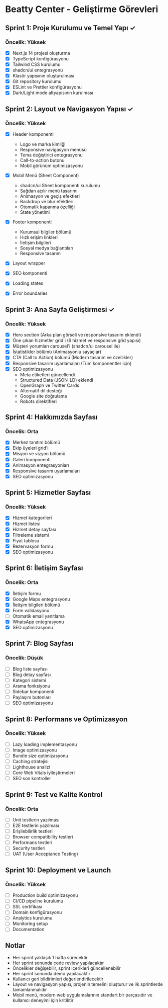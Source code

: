 # Beatty Center - Geliştirme Görevleri

## Sprint 1: Proje Kurulumu ve Temel Yapı ✓
### Öncelik: Yüksek
- [x] Next.js 14 projesi oluşturma
- [x] TypeScript konfigürasyonu
- [x] Tailwind CSS kurulumu
- [x] shadcn/ui entegrasyonu
- [x] Klasör yapısının oluşturulması
- [x] Git repository kurulumu
- [x] ESLint ve Prettier konfigürasyonu
- [x] Dark/Light mode altyapısının kurulması

## Sprint 2: Layout ve Navigasyon Yapısı ✓
### Öncelik: Yüksek
- [x] Header komponenti
  * Logo ve marka kimliği
  * Responsive navigasyon menüsü
  * Tema değiştirici entegrasyonu
  * Call-to-action butonu
  * Mobil görünüm optimizasyonu

- [x] Mobil Menü (Sheet Component)
  * shadcn/ui Sheet komponenti kurulumu
  * Sağdan açılır menü tasarımı
  * Animasyon ve geçiş efektleri
  * Backdrop ve blur efektleri
  * Otomatik kapanma özelliği
  * State yönetimi

- [x] Footer komponenti
  * Kurumsal bilgiler bölümü
  * Hızlı erişim linkleri
  * İletişim bilgileri
  * Sosyal medya bağlantıları
  * Responsive tasarım

- [x] Layout wrapper
- [x] SEO komponenti
- [x] Loading states
- [x] Error boundaries

## Sprint 3: Ana Sayfa Geliştirmesi ✓
### Öncelik: Yüksek
- [x] Hero section (Arka plan görseli ve responsive tasarım eklendi)
- [x] Öne çıkan hizmetler grid'i (6 hizmet ve responsive grid yapısı)
- [x] Müşteri yorumları carousel'i (shadcn/ui carousel ile)
- [x] İstatistikler bölümü (Animasyonlu sayaçlar)
- [x] CTA (Call to Action) bölümü (Modern tasarım ve özellikler)
- [x] Responsive tasarım uyarlamaları (Tüm komponentler için)
- [x] SEO optimizasyonu
  * Meta etiketleri güncellendi
  * Structured Data (JSON-LD) eklendi
  * OpenGraph ve Twitter Cards
  * Alternatif dil desteği
  * Google site doğrulama
  * Robots direktifleri

## Sprint 4: Hakkımızda Sayfası
### Öncelik: Orta
- [x] Merkez tanıtım bölümü
- [x] Ekip üyeleri grid'i
- [x] Misyon ve vizyon bölümü
- [x] Galeri komponenti
- [x] Animasyon entegrasyonları
- [x] Responsive tasarım uyarlamaları
- [x] SEO optimizasyonu

## Sprint 5: Hizmetler Sayfası
### Öncelik: Yüksek
- [x] Hizmet kategorileri
- [x] Hizmet listesi
- [x] Hizmet detay sayfası
- [x] Filtreleme sistemi
- [x] Fiyat tablosu
- [x] Rezervasyon formu
- [x] SEO optimizasyonu

## Sprint 6: İletişim Sayfası
### Öncelik: Orta
- [x] İletişim formu
- [x] Google Maps entegrasyonu
- [x] İletişim bilgileri bölümü
- [x] Form validasyonu
- [ ] Otomatik email yanıtlama
- [x] WhatsApp entegrasyonu
- [x] SEO optimizasyonu

## Sprint 7: Blog Sayfası
### Öncelik: Düşük
- [ ] Blog liste sayfası
- [ ] Blog detay sayfası
- [ ] Kategori sistemi
- [ ] Arama fonksiyonu
- [ ] Sidebar komponenti
- [ ] Paylaşım butonları
- [ ] SEO optimizasyonu

## Sprint 8: Performans ve Optimizasyon
### Öncelik: Yüksek
- [ ] Lazy loading implementasyonu
- [ ] Image optimizasyonu
- [ ] Bundle size optimizasyonu
- [ ] Caching stratejisi
- [ ] Lighthouse analizi
- [ ] Core Web Vitals iyileştirmeleri
- [ ] SEO son kontroller

## Sprint 9: Test ve Kalite Kontrol
### Öncelik: Orta
- [ ] Unit testlerin yazılması
- [ ] E2E testlerin yazılması
- [ ] Erişilebilirlik testleri
- [ ] Browser compatibility testleri
- [ ] Performans testleri
- [ ] Security testleri
- [ ] UAT (User Acceptance Testing)

## Sprint 10: Deployment ve Launch
### Öncelik: Yüksek
- [ ] Production build optimizasyonu
- [ ] CI/CD pipeline kurulumu
- [ ] SSL sertifikası
- [ ] Domain konfigürasyonu
- [ ] Analytics kurulumu
- [ ] Monitoring setup
- [ ] Documentation

## Notlar
- Her sprint yaklaşık 1 hafta sürecektir
- Her sprint sonunda code review yapılacaktır
- Öncelikler değişebilir, sprint içerikleri güncellenebilir
- Her sprint sonunda demo yapılacaktır
- Kullanıcı geri bildirimleri değerlendirilecektir 
- Layout ve navigasyon yapısı, projenin temelini oluşturur ve ilk sprintlerde tamamlanmalıdır
- Mobil menü, modern web uygulamalarının standart bir parçasıdır ve kullanıcı deneyimi için kritiktir 